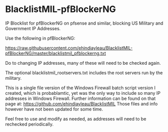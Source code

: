# BlacklistMIL-pfBlockerNG
IP Blocklist for pfBlockerNG on pfsense and similar, blocking US Military and Government IP Addresses.

Use the following in pfBlockerNG:

https://raw.githubusercontent.com/ehindiayleau/BlacklistMIL-pfBlockerNG/master/blacklistmil_pfblockerng.txt

Do to changing IP addresses, many of these will need to be checked again.

The optional blacklistmil_rootservers.txt includes the root servers run by the military.


This is a single file version of the Windows Firewall batch script version I created, which is probablamtic, yet was the only way to include so many IP addresses in Windows Firewall. Further information can be found on that page at: https://github.com/ehindiayleau/BlacklistMIL Those files and info however have not been updated for some time.

Feel free to use and modify as needed, as addresses will need to be rechecked periodically.
